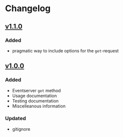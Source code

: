 # Changelog

## [v1.1.0]

### Added

+ pragmatic way to include options for the `get`-request

## [v1.0.0]

### Added

+ Eventserver `get` method
+ Usage documentation
+ Testing documentation
+ Miscelleanous information

### Updated

+ gitignore

[v1.1.0]: https://github.com/towa-digital/eventserver-sdk/releases/tag/v1.1.0
[v1.0.0]: https://github.com/towa-digital/eventserver-sdk/releases/tag/v1.0.0
[unreleased]: https://github.com/towa-digital/eventserver-sdk/tree/develop
